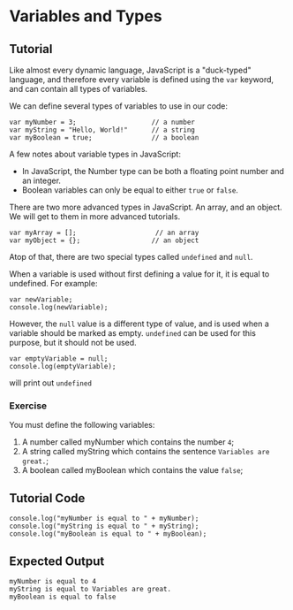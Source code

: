 # Variables and Types

Tutorial
--------

Like almost every dynamic language, JavaScript is a "duck-typed" language, and therefore every variable is defined using the `var` keyword, and can contain all types of variables. 

We can define several types of variables to use in our code:

	var myNumber = 3;                   // a number
	var myString = "Hello, World!"      // a string
	var myBoolean = true;               // a boolean

A few notes about variable types in JavaScript:

* In JavaScript, the Number type can be both a floating point number and an integer. 
* Boolean variables can only be equal to either `true` or `false`.

There are two more advanced types in JavaScript. An array, and an object. We will get to them in more advanced tutorials.

	var myArray = [];                    // an array
	var myObject = {};                  // an object

Atop of that, there are two special types called `undefined` and `null`.

When a variable is used without first defining a value for it, it is equal to undefined. For example:

	var newVariable;
	console.log(newVariable);

However, the `null` value is a different type of value, and is used when a variable should be marked as empty. `undefined` can be used for this purpose, but it should not be used.

	var emptyVariable = null;
	console.log(emptyVariable);


will print out `undefined`

### Exercise

You must define the following variables:

1. A number called myNumber which contains the number `4`;
2. A string called myString which contains the sentence `Variables are great.`;
3. A boolean called myBoolean which contains the value `false`;

Tutorial Code
-------------

	console.log("myNumber is equal to " + myNumber);
	console.log("myString is equal to " + myString);
	console.log("myBoolean is equal to " + myBoolean);

Expected Output
---------------

	myNumber is equal to 4
	myString is equal to Variables are great.
	myBoolean is equal to false